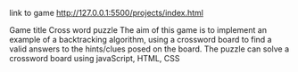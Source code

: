 link to game
http://127.0.0.1:5500/projects/index.html

Game title
Cross word puzzle
The aim of this game is to implement an example of a backtracking algorithm, using a crossword board  to find a valid answers to the hints/clues posed on the board.
     The puzzle can solve a crossword board using javaScript, HTML, CSS
